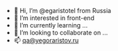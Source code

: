 - 👋 Hi, I’m @egaristotel from Russia
- 👀 I’m interested in front-end
- 🌱 I’m currently learning ...
- 💞️ I’m looking to collaborate on ...
- 📫 qa@yegoraristov.ru

<!---
egaristotel/egaristotel is a ✨ special ✨ repository because its `README.md` (this file) appears on your GitHub profile.
You can click the Preview link to take a look at your changes.
--->
